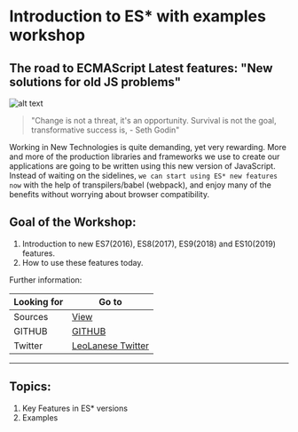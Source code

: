
# Introduction to ES* with examples workshop
## The road to ECMAScript Latest features: "New solutions for old JS problems"

![alt text](http://www.leolanese.com/javascript.svg "JS")

> "Change is not a threat, it's an opportunity. Survival is not the goal, transformative success is, - Seth Godin"

Working in New Technologies is quite demanding, yet very rewarding. More and more of the production libraries and frameworks we use
to create our applications are going to be written using this new version of JavaScript. Instead of waiting on the sidelines, 
``we can start using ES* new features now`` with the help of transpilers/babel (webpack), and enjoy many of the benefits without
worrying about browser compatibility.

## Goal of the Workshop:
1. Introduction to new ES7(2016), ES8(2017), ES9(2018) and ES10(2019) features.
2. How to use these features today.


Further information:

Looking for   | Go to
------------- | -------------
Sources       | [View](https://www.google.com) 
GITHUB        | [GITHUB](https://github.com/leolanese/ES6_workshop.git) 
Twitter       |[LeoLanese Twitter](https://twitter.com/leolaneseltd) 

----
## Topics:

1. Key Features in ES* versions
2. Examples
